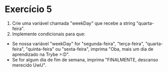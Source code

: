 # Exercício 5
1. Crie uma variável chamada "weekDay" que recebe a string "quarta-feira".
2. Implemente condicionais para que:
* Se nossa variável "weekDay" for "segunda-feira", "terça-feira", "quarta-feira", "quinta-feira" ou "sexta-feira", imprima "Oba, mais um dia de aprendizado na Trybe >:D".
* Se for algum dia de fim de semana, imprima "FINALMENTE, descanso merecido UwU".